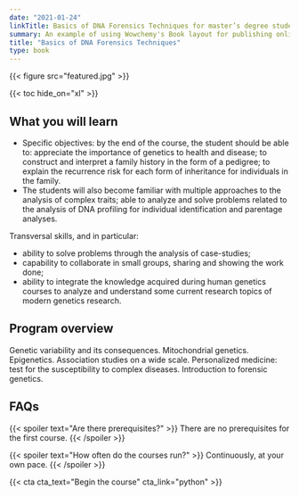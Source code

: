 ```yaml
---
date: "2021-01-24"
linkTitle: Basics of DNA Forensics Techniques for master’s degree students in Biology; 
summary: An example of using Wowchemy's Book layout for publishing online courses.
title: "Basics of DNA Forensics Techniques"
type: book
---
```




{{< figure src="featured.jpg" >}}

{{< toc hide_on="xl" >}}

## What you will learn

- Specific objectives: by the end of the course, the student should be able to:
appreciate the importance of genetics to health and disease; to construct and interpret a family history in the form of a pedigree; to explain the recurrence risk for each form of inheritance for individuals in the family. 
- The students will also become familiar with multiple approaches to the analysis of complex traits; able to analyze and solve problems related to the analysis of DNA profiling for individual identification and parentage analyses.

Transversal skills, and in particular:
- ability to solve problems through the analysis of case-studies;
- capability to collaborate in small groups, sharing and showing the work done;
- ability to integrate the knowledge acquired during human genetics courses to analyze and understand some current research topics of modern genetics research.

## Program overview

Genetic variability and its consequences. Mitochondrial genetics. Epigenetics. Association studies on a wide scale. Personalized medicine: test for the susceptibility to complex diseases. Introduction to forensic genetics.



## FAQs

{{< spoiler text="Are there prerequisites?" >}}
There are no prerequisites for the first course.
{{< /spoiler >}}

{{< spoiler text="How often do the courses run?" >}}
Continuously, at your own pace.
{{< /spoiler >}}

{{< cta cta_text="Begin the course" cta_link="python" >}}



